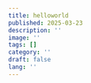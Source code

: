 ```yaml
---
title: helloworld
published: 2025-03-23
description: ''
image: ''
tags: []
category: ''
draft: false 
lang: ''
---
```

